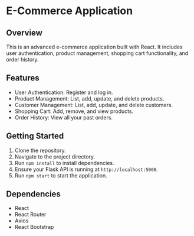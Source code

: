 # E-Commerce Application

## Overview
This is an advanced e-commerce application built with React. It includes user authentication, product management, shopping cart functionality, and order history.

## Features
- User Authentication: Register and log in.
- Product Management: List, add, update, and delete products.
- Customer Management: List, add, update, and delete customers.
- Shopping Cart: Add, remove, and view products.
- Order History: View all your past orders.

## Getting Started
1. Clone the repository.
2. Navigate to the project directory.
3. Run `npm install` to install dependencies.
4. Ensure your Flask API is running at `http://localhost:5000`.
5. Run `npm start` to start the application.

## Dependencies
- React
- React Router
- Axios
- React Bootstrap
